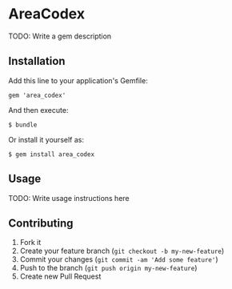 # AreaCodex

TODO: Write a gem description

## Installation

Add this line to your application's Gemfile:

    gem 'area_codex'

And then execute:

    $ bundle

Or install it yourself as:

    $ gem install area_codex

## Usage

TODO: Write usage instructions here

## Contributing

1. Fork it
2. Create your feature branch (`git checkout -b my-new-feature`)
3. Commit your changes (`git commit -am 'Add some feature'`)
4. Push to the branch (`git push origin my-new-feature`)
5. Create new Pull Request
